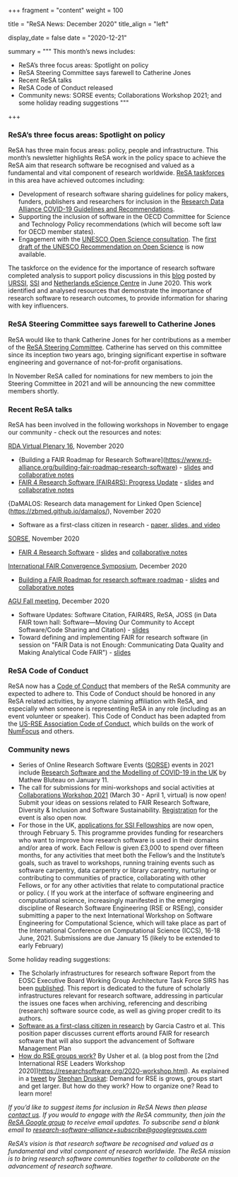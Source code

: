 +++
fragment = "content"
weight = 100

title = "ReSA News: December 2020"
title_align = "left"

display_date = false
date = "2020-12-21"

summary = """
This month’s news includes:

* ReSA’s three focus areas: Spotlight on policy
* ReSA Steering Committee says farewell to Catherine Jones
* Recent ReSA talks
* ReSA Code of Conduct released
* Community news: SORSE events; Collaborations Workshop 2021; and some holiday reading suggestions
"""

+++

### ReSA’s three focus areas: Spotlight on policy

ReSA has three main focus areas: policy, people and infrastructure. This month’s newsletter highlights ReSA work in the policy space to achieve the ReSA aim that research software be recognised and valued as a fundamental and vital component of research worldwide. [ReSA taskforces](https://www.researchsoft.org/taskforces/) in this area have achieved outcomes including:

* Development of research software sharing guidelines for policy makers, funders, publishers and researchers for inclusion in the [Research Data Alliance COVID-19 Guidelines and Recommendations](https://www.rd-alliance.org/group/rda-covid19-rda-covid19-omics-rda-covid19-epidemiology-rda-covid19-clinical-rda-covid19-1).
* Supporting the inclusion of software in the OECD Committee for Science and Technology Policy recommendations (which will become soft law for OECD member states).
* Engagement with the [UNESCO Open Science consultation](https://en.unesco.org/science-sustainable-future/open-science/consultation). The [first draft of the UNESCO Recommendation on Open Science](https://en.unesco.org/science-sustainable-future/open-science/consultation) is now available.

The taskforce on the evidence for the importance of research software completed analysis to support policy discussions in this [blog](https://doi.org/10.5281/zenodo.3884311) posted by [URSSI](http://urssi.us/blog/2020/06/08/evidence-for-the-importance-of-research-software/), [SSI](https://www.software.ac.uk/blog/2020-06-08-evidence-importance-research-software) and [Netherlands eScience Centre](https://blog.esciencecenter.nl/evidence-for-the-importance-of-research-software-1cb4a49077f3) in June 2020. This work identified and analysed resources that demonstrate the importance of research software to research outcomes, to provide information for sharing with key influencers.

### ReSA Steering Committee says farewell to Catherine Jones

ReSA would like to thank Catherine Jones for her contributions as a member of the [ReSA Steering Committee](https://www.researchsoft.org/people/). Catherine has served on this committee since its inception two years ago, bringing significant expertise in software engineering and governance of not-for-profit organisations.

In November ReSA called for nominations for new members to join the Steering Committee in 2021 and will be announcing the new committee members shortly.

### Recent ReSA talks

ReSA has been involved in the following workshops in November to engage our community - check out the resources and notes:

[RDA Virtual Plenary 16](https://www.rd-alliance.org/call-sessions-open-virtual-plenary-16), November 2020
* {Building a FAIR Roadmap for Research Software](https://www.rd-alliance.org/building-fair-roadmap-research-software) - [slides](https://tinyurl.com/yxar2vsm ) and [collaborative notes](https://tinyurl.com/y2xvk8bg)
* [FAIR 4 Research Software (FAIR4RS): Progress Update](https://www.rd-alliance.org/plenaries/rda-16th-plenary-meeting-costa-rica-virtual/progress-fair-4-research-software-wg) - [slides](https://docs.google.com/presentation/d/1xnjNWv2basXbvXsnvBM4-ffXBzsbwmG4d9VYnMZNF2g/edit#slide=id.g8885490676_0_74) and [collaborative notes](https://tinyurl.com/FAIR4RS-notes-VP16)

{DaMALOS: Research data management for Linked Open Science](https://zbmed.github.io/damalos/), November 2020
* Software as a first-class citizen in research  - [paper, slides, and video](https://doi.org/10.4126/FRL01-006423290)

[SORSE](https://sorse.github.io/), November 2020
* [FAIR 4 Research Software](https://sorse.github.io/programme/workshops/event-016/) - [slides](https://docs.google.com/presentation/d/1nDZcVAO_kLe-610aYsWoKJiyRB71nRHPnu05GmDSq2I/edit?usp=sharing) and [collaborative notes](https://docs.google.com/document/d/1dB6-GeBcbn1OOkRyTDPVBYtqme70vhqnZhMtvkzwAVo/edit?usp=sharing)

[International FAIR Convergence Symposium](https://conference.codata.org/FAIRconvergence2020/sessions/213/), December 2020
* [Building a FAIR Roadmap for research software roadmap](https://conference.codata.org/FAIRconvergence2020/sessions/213/) - [slides](https://docs.google.com/presentation/d/1orjtblMb0FVuh9JGULTAdSBmszr8aicUZfp2Z_kYRuE/edit?usp=sharing) and [collaborative notes](https://docs.google.com/document/d/1dB6-GeBcbn1OOkRyTDPVBYtqme70vhqnZhMtvkzwAVo/edit?usp=sharing)

[AGU Fall meeting](https://www.rd-alliance.org/call-sessions-open-virtual-plenary-16), December 2020
* Software Updates: Software Citation, FAIR4RS, ReSA, JOSS (in Data FAIR town hall: Software—Moving Our Community to Accept Software/Code Sharing and Citation) - [slides](https://doi.org/10.5281/zenodo.4318088)
* Toward defining and implementing FAIR for research software (in session on "FAIR Data is not Enough: Communicating Data Quality and Making Analytical Code FAIR") - [slides](https://docs.google.com/presentation/d/1adeB_KghsbjpNx293g81_11D-MddLImVC8SRK_LU1Tc/edit#slide=id.g8885490676_0_74)

### ReSA Code of Conduct

ReSA now has a [Code of Conduct](https://www.researchsoft.org/code-of-conduct/) that members of the ReSA community are expected to adhere to. This Code of Conduct should be honored in any ReSA related activities, by anyone claiming affiliation with ReSA, and especially when someone is representing ReSA in any role (including as an event volunteer or speaker). This Code of Conduct has been adapted from the [US-RSE Association Code of Conduct](https://www.researchsoft.org/code-of-conduct/), which builds on the work of [NumFocus](https://numfocus.org/code-of-conduct) and others.

### Community news

* Series of Online Research Software Events ([SORSE](https://sorse.github.io)) events in 2021 include [Research Software and the Modelling of COVID-19 in the UK](https://sorse.github.io/programme/panels/event-032/) by Mathew Bluteau on January 11.
* The call for submissions for mini-workshops and social activities at [Collaborations Workshop 2021](https://www.software.ac.uk/news/call-submissions-collaborations-workshop-2021) (March 30 - April 1, virtual) is now open! Submit your ideas on sessions related to FAIR Research Software, Diversity & Inclusion and Software Sustainability. [Registration](https://www.eventbrite.co.uk/e/collaborations-workshop-2021-cw21-collabw21-tickets-125883600237?aff=round02) for the event is also open now.
* For those in the UK, [applications for SSI Fellowships](https://www.software.ac.uk/news/applications-ssi-fellowship-programme-2021-now-open) are now open, through February 5. This programme provides funding for researchers who want to improve how research software is used in their domains and/or area of work. Each Fellow is given £3,000 to spend over fifteen months, for any activities that meet both the Fellow’s and the Institute’s goals, such as travel to workshops, running training events such as software carpentry, data carpentry or library carpentry, nurturing or contributing to communities of practice, collaborating with other Fellows, or for any other activities that relate to computational practice or policy.
( If you work at the interface of software engineering and computational science, increasingly manifested in the emerging discipline of Research Software Engineering (RSE or RSEng), consider submitting a paper to the next International Workshop on Software Engineering for Computational Science, which will take place as part of the International Conference on Computational Science (ICCS), 16-18 June, 2021. Submissions are due January 15 (likely to be extended to early February)

Some holiday reading suggestions:

* The Scholarly infrastructures for research software Report from the EOSC Executive Board Working Group Architecture Task Force SIRS has been [published](https://doi.org/10.2777/28598). This report is dedicated to the future of scholarly infrastructures relevant for research software, addressing in particular the issues one faces when archiving, referencing and describing (research) software source code, as well as giving proper credit to its authors.
* [Software as a first-class citizen in research](https://repository.publisso.de/resource/frl%3A6423290) by Garcia Castro et al. This position paper discusses current efforts around FAIR for research software that will also support the advancement of Software Management Plan
* [How do RSE groups work?](https://researchsoftware.org/2020/11/19/how-do-RSE-groups-work.html) By Usher et al. (a blog post from the [2nd International RSE Leaders Workshop 2020])https://researchsoftware.org/2020-workshop.html). As explained in a [tweet](https://twitter.com/stdruskat/status/1329381332624023552) by [Stephan Druskat](https://twitter.com/stdruskat): Demand for RSE is grows, groups start and get larger. But how do they work? How to organize one? Read to learn more!

*If you’d like to suggest items for inclusion in ReSA News then please [contact us](/contact). If you would to engage with the ReSA community, then join the [ReSA Google group](https://groups.google.com/forum/#!forum/research-software-alliance) to receive email updates. To subscribe send a blank email to [research-software-alliance+subscribe@googlegroups.com](mailto:research-software-alliance+subscribe@googlegroups.com)*

*ReSA’s vision is that research software be recognised and valued as a fundamental and vital component of research worldwide. The ReSA mission is to bring research software communities together to collaborate on the advancement of research software.*
